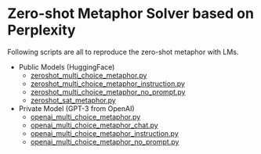 # Zero-shot Metaphor Solver based on Perplexity

Following scripts are all to reproduce the zero-shot metaphor with LMs.

- Public Models (HuggingFace)
  - [zeroshot_multi_choice_metaphor.py](zeroshot_multi_choice_metaphor.py)
  - [zeroshot_multi_choice_metaphor_instruction.py](zeroshot_multi_choice_metaphor_instruction.py)
  - [zeroshot_multi_choice_metaphor_no_prompt.py](zeroshot_multi_choice_metaphor_no_prompt.py)
  - [zeroshot_sat_metaphor.py](zeroshot_sat_metaphor.py)
- Private Model (GPT-3 from OpenAI)
  - [openai_multi_choice_metaphor.py](openai_multi_choice_metaphor.py)
  - [openai_multi_choice_metaphor_chat.py](openai_multi_choice_metaphor_chat.py)
  - [openai_multi_choice_metaphor_instruction.py](openai_multi_choice_metaphor_instruction.py)
  - [openai_multi_choice_metaphor_no_prompt.py](openai_multi_choice_metaphor_no_prompt.py)
